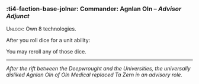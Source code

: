 ### :ti4-faction-base-jolnar: **Commander**: Agnlan Oln – _Advisor Adjunct_

<span style="font-variant:small-caps;">Unlock</span>: Own 8 technologies.

After you roll dice for a unit ability:

You may reroll any of those dice.

---

_After the rift between the Deepwrought and the Universities, the universally disliked Agnlan Oln of Oln Medical replaced Ta Zern in an advisory role._
